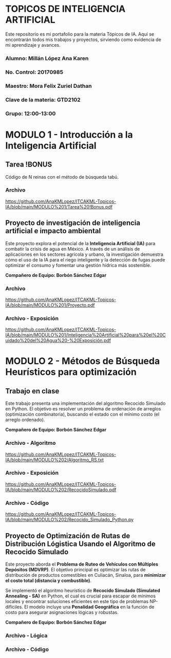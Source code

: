 # TOPICOS DE INTELIGENCIA ARTIFICIAL
Este repositorio es mi portafolio para la materia Tópicos de IA. Aquí se encontrarán todos mis trabajos y proyectos, sirviendo como evidencia de mi aprendizaje y avances.

### **Alumno**: Millán López Ana Karen
### **No. Control**: 20170985
### **Maestro**: Mora Felix Zuriel Dathan
### **Clave de la materia**: GTD2102
### **Grupo:** 12:00-13:00

# MODULO 1 - Introducción a la Inteligencia Artificial
## Tarea !BONUS
Código de N reinas con el método de búsqueda tabú.

### Archivo
https://github.com/AnaKMLopez/ITCAKML-Topicos-IA/blob/main/MODULO%201/Tarea%20!Bonus.pdf

## Proyecto de investigación de inteligencia artificial e impacto ambiental
Este proyecto explora el potencial de la **Inteligencia Artificial (IA)** para combatir la crisis de agua en México. A través de un análisis de aplicaciones en los sectores agrícola y urbano, la investigación demuestra cómo el uso de la IA para el riego inteligente y la detección de fugas puede optimizar el consumo y fomentar una gestión hídrica más sostenible.

**Compañero de Equipo: Borbón Sánchez Edgar**
### Archivo
https://github.com/AnaKMLopez/ITCAKML-Topicos-IA/blob/main/MODULO%201/Proyecto.pdf
### Archivo - Exposición
https://github.com/AnaKMLopez/ITCAKML-Topicos-IA/blob/main/MODULO%201/Inteligencia%20Artificial%20para%20el%20Cuidado%20del%20Agua%20-%20Exposición.pdf


# MODULO 2 - Métodos de Búsqueda Heurísticos para optimización
## Trabajo en clase
Este trabajo presenta una implementación del algoritmo Recocido Simulado en Python. El objetivo es resolver un problema de ordenación de arreglos (optimización combinatoria), buscando el estado con el mínimo costo (el arreglo ordenado).

**Compañero de Equipo: Borbón Sánchez Edgar**
### Archivo - Algoritmo
https://github.com/AnaKMLopez/ITCAKML-Topicos-IA/blob/main/MODULO%202/Algoritmo_RS.txt

### Archivo - Exposición
https://github.com/AnaKMLopez/ITCAKML-Topicos-IA/blob/main/MODULO%202/RecocidoSimulado.pdf

### Archivo - Código
https://github.com/AnaKMLopez/ITCAKML-Topicos-IA/blob/main/MODULO%202/Recocido_Simulado_Python.py


## Proyecto de Optimización de Rutas de Distribución Lógistica Usando el Algoritmo de Recocido Simulado
Este proyecto aborda el **Problema de Ruteo de Vehículos con Múltiples Depósitos (MDVRP)**. El objetivo principal es optimizar las rutas de distribución de productos comestibles en Culiacán, Sinaloa, para **minimizar el costo total (distancia y combustible)**.

Se implementó el algoritmo heurístico de **Recocido Simulado (Simulated Annealing - SA)** en Python, el cual es crucial para escapar de mínimos locales y encontrar soluciones eficientes en este tipo de problemas NP-difíciles. El modelo incluye una **Penalidad Geográfica** en la función de costo para asegurar asignaciones lógicas y robustas.

**Compañero de Equipo: Borbón Sánchez Edgar**
### Archivo - Lógica

### Archivo - Código

